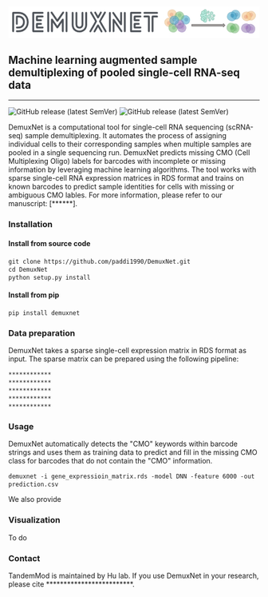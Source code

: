 ![Logo](images/logo.png)

## Machine learning augmented sample demultiplexing of pooled single-cell RNA-seq data
---


![GitHub release (latest SemVer)](https://img.shields.io/badge/Version-v1.1.0-yellowgreen) ![GitHub release (latest SemVer)](https://img.shields.io/badge/Language-python-yellowgreen)

DemuxNet is a computational tool for single-cell RNA sequencing (scRNA-seq) sample demultiplexing. It automates the process of assigning individual cells to their corresponding samples when multiple samples are pooled in a single sequencing run. DemuxNet predicts missing CMO (Cell Multiplexing Oligo) labels for barcodes with incomplete or missing information by leveraging machine learning algorithms. The tool works with sparse single-cell RNA expression matrices in RDS format and trains on known barcodes to predict sample identities for cells with missing or ambiguous CMO lables.
For more information, please refer to our manuscript: [******].

### Installation

#### Install from source code
```
git clone https://github.com/paddi1990/DemuxNet.git
cd DemuxNet
python setup.py install
```
#### Install from pip
```
pip install demuxnet
```

### Data preparation
DemuxNet takes a sparse single-cell expression matrix in RDS format as input. The sparse matrix can be prepared using the following pipeline:

```
************
************
************
************
************
```


### Usage

DemuxNet automatically detects the "CMO" keywords within barcode strings and uses them as training data to predict and fill in the missing CMO class for barcodes that do not contain the "CMO" information.

```
demuxnet -i gene_expressioin_matrix.rds -model DNN -feature 6000 -out prediction.csv
```

We also provide 


### Visualization
To do

### Contact
TandemMod is maintained by Hu lab.
If you use DemuxNet in your research, please cite *************************.